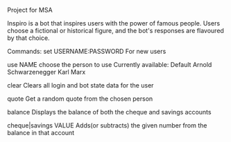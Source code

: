 Project for MSA

Inspiro is a bot that inspires users with the power of famous people.
Users choose a fictional or historical figure, and the bot's responses are flavoured by that choice.

Commands:
set USERNAME:PASSWORD
	For new users

use NAME
	choose the person to use
	Currently available:
		Default
		Arnold Schwarzenegger
		Karl Marx

clear
	Clears all login and bot state data for the user

quote
	Get a random quote from the chosen person

balance
	Displays the balance of both the cheque and savings accounts

cheque|savings VALUE
	Adds(or subtracts) the given number from the balance in that account
